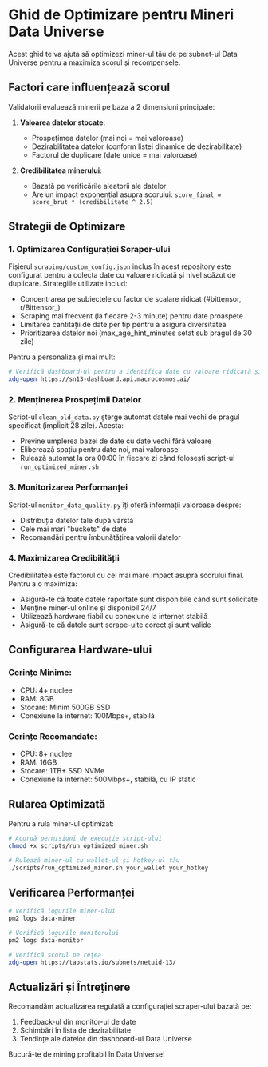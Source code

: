 # Ghid de Optimizare pentru Mineri Data Universe

Acest ghid te va ajuta să optimizezi miner-ul tău de pe subnet-ul Data Universe pentru a maximiza scorul și recompensele.

## Factori care influențează scorul

Validatorii evaluează minerii pe baza a 2 dimensiuni principale:

1. **Valoarea datelor stocate**:
   - Prospețimea datelor (mai noi = mai valoroase)
   - Dezirabilitatea datelor (conform listei dinamice de dezirabilitate)
   - Factorul de duplicare (date unice = mai valoroase)

2. **Credibilitatea minerului**:
   - Bazată pe verificările aleatorii ale datelor
   - Are un impact exponențial asupra scorului: `score_final = score_brut * (credibilitate ^ 2.5)`

## Strategii de Optimizare

### 1. Optimizarea Configurației Scraper-ului

Fișierul `scraping/custom_config.json` inclus în acest repository este configurat pentru a colecta date cu valoare ridicată și nivel scăzut de duplicare. Strategiile utilizate includ:

- Concentrarea pe subiectele cu factor de scalare ridicat (#bittensor, r/Bittensor_)
- Scraping mai frecvent (la fiecare 2-3 minute) pentru date proaspete
- Limitarea cantității de date per tip pentru a asigura diversitatea
- Prioritizarea datelor noi (max_age_hint_minutes setat sub pragul de 30 zile)

Pentru a personaliza și mai mult:
```bash
# Verifică dashboard-ul pentru a identifica date cu valoare ridicată și nivel scăzut de duplicare
xdg-open https://sn13-dashboard.api.macrocosmos.ai/
```

### 2. Menținerea Prospețimii Datelor

Script-ul `clean_old_data.py` șterge automat datele mai vechi de pragul specificat (implicit 28 zile). Acesta:
- Previne umplerea bazei de date cu date vechi fără valoare
- Eliberează spațiu pentru date noi, mai valoroase
- Rulează automat la ora 00:00 în fiecare zi când folosești script-ul `run_optimized_miner.sh`

### 3. Monitorizarea Performanței

Script-ul `monitor_data_quality.py` îți oferă informații valoroase despre:
- Distribuția datelor tale după vârstă
- Cele mai mari "buckets" de date
- Recomandări pentru îmbunătățirea valorii datelor

### 4. Maximizarea Credibilității

Credibilitatea este factorul cu cel mai mare impact asupra scorului final. Pentru a o maximiza:
- Asigură-te că toate datele raportate sunt disponibile când sunt solicitate
- Menține miner-ul online și disponibil 24/7
- Utilizează hardware fiabil cu conexiune la internet stabilă
- Asigură-te că datele sunt scrape-uite corect și sunt valide

## Configurarea Hardware-ului

### Cerințe Minime:
- CPU: 4+ nuclee
- RAM: 8GB
- Stocare: Minim 500GB SSD
- Conexiune la internet: 100Mbps+, stabilă

### Cerințe Recomandate:
- CPU: 8+ nuclee
- RAM: 16GB
- Stocare: 1TB+ SSD NVMe
- Conexiune la internet: 500Mbps+, stabilă, cu IP static

## Rularea Optimizată

Pentru a rula miner-ul optimizat:

```bash
# Acordă permisiuni de execuție script-ului
chmod +x scripts/run_optimized_miner.sh

# Rulează miner-ul cu wallet-ul și hotkey-ul tău
./scripts/run_optimized_miner.sh your_wallet your_hotkey
```

## Verificarea Performanței

```bash
# Verifică logurile miner-ului
pm2 logs data-miner

# Verifică logurile monitorului
pm2 logs data-monitor

# Verifică scorul pe rețea
xdg-open https://taostats.io/subnets/netuid-13/
```

## Actualizări și Întreținere

Recomandăm actualizarea regulată a configurației scraper-ului bazată pe:
1. Feedback-ul din monitor-ul de date
2. Schimbări în lista de dezirabilitate
3. Tendințe ale datelor din dashboard-ul Data Universe

Bucură-te de mining profitabil în Data Universe! 